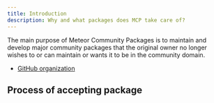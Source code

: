 ```yaml
---
title: Introduction
description: Why and what packages does MCP take care of?
---
```


The main purpose of Meteor Community Packages is to maintain and develop major community packages that the original owner no longer wishes to or can maintain or wants it to be in the community domain.

* [GitHub organization](https://github.com/Meteor-Community-Packages)

## Process of accepting package

